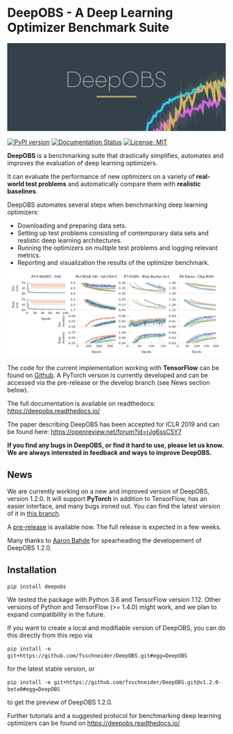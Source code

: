 # DeepOBS - A Deep Learning Optimizer Benchmark Suite

![DeepOBS](docs/deepobs_banner.png "DeepOBS")

[![PyPI version](https://badge.fury.io/py/deepobs.svg)](https://badge.fury.io/py/deepobs)
[![Documentation Status](https://readthedocs.org/projects/deepobs/badge/?version=stable)](https://deepobs.readthedocs.io/en/latest/?badge=stable)
[![License: MIT](https://img.shields.io/badge/License-MIT-yellow.svg)](https://opensource.org/licenses/MIT)


**DeepOBS** is a benchmarking suite that drastically simplifies, automates and
improves the evaluation of deep learning optimizers.

It can evaluate the performance of new optimizers on a variety of
**real-world test problems** and automatically compare them with
**realistic baselines**.

DeepOBS automates several steps when benchmarking deep learning optimizers:

  - Downloading and preparing data sets.
  - Setting up test problems consisting of contemporary data sets and realistic
    deep learning architectures.
  - Running the optimizers on multiple test problems and logging relevant
    metrics.
  - Reporting and visualization the results of the optimizer benchmark.

![DeepOBS Output](docs/deepobs.jpg "DeepOBS_output")

The code for the current implementation working with **TensorFlow** can be found
on [Github](https://github.com/fsschneider/DeepOBS).
A PyTorch version is currently developed and can be accessed via the pre-release or the develop branch (see News section below).

The full documentation is available on readthedocs:
https://deepobs.readthedocs.io/

The paper describing DeepOBS has been accepted for ICLR 2019 and can be found
here:
https://openreview.net/forum?id=rJg6ssC5Y7

**If you find any bugs in DeepOBS, or find it hard to use, please let us know.
We are always interested in feedback and ways to improve DeepOBS.**

## News

We are currently working on a new and improved version of DeepOBS, version 1.2.0.
It will support **PyTorch** in addition to TensorFlow, has an easier interface, and
many bugs ironed out. You can find the latest version of it in [this branch](https://github.com/fsschneider/DeepOBS/tree/develop).

A [pre-release](https://github.com/fsschneider/DeepOBS/releases/tag/v1.2.0-beta0) is available now. 
The full release is expected in a few weeks.

Many thanks to [Aaron Bahde](https://github.com/abahde) for spearheading the developement of DeepOBS 1.2.0.

## Installation

	pip install deepobs

We tested the package with Python 3.6 and TensorFlow version 1.12. Other
versions of Python and TensorFlow (>= 1.4.0) might work, and we plan to expand
compatibility in the future.

If you want to create a local and modifiable version of DeepOBS, you can do this directly from this repo via

	pip install -e git+https://github.com/fsschneider/DeepOBS.git#egg=DeepOBS

for the latest stable version, or 

	pip install -e git+https://github.com/fsschneider/DeepOBS.git@v1.2.0-beta0#egg=DeepOBS

to get the preview of DeepOBS 1.2.0.


Further tutorials and a suggested protocol for benchmarking deep learning
optimizers can be found on https://deepobs.readthedocs.io/
